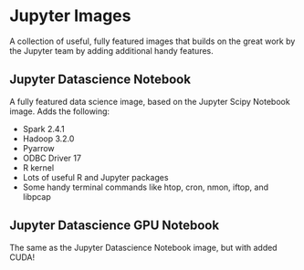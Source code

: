 # Jupyter Images
A collection of useful, fully featured images that builds on the great work by the Jupyter team by adding additional handy features.

## Jupyter Datascience Notebook
A fully featured data science image, based on the Jupyter Scipy Notebook image.  Adds the following:
* Spark 2.4.1
* Hadoop 3.2.0
* Pyarrow
* ODBC Driver 17
* R kernel
* Lots of useful R and Jupyter packages
* Some handy terminal commands like htop, cron, nmon, iftop, and libpcap

## Jupyter Datascience GPU Notebook
The same as the Jupyter Datascience Notebook image, but with added CUDA!
